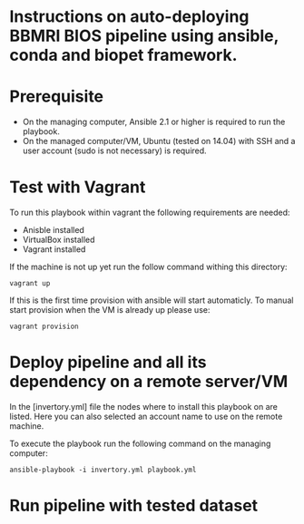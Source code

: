 Instructions on auto-deploying BBMRI BIOS pipeline using ansible, conda and biopet framework.
==============

Prerequisite
=====
* On the managing computer, Ansible 2.1 or higher is required to run the playbook. 
* On the managed computer/VM, Ubuntu (tested on 14.04) with SSH and a user account (sudo is not necessary) is required.

Test with Vagrant
=====

To run this playbook within vagrant the following requirements are needed:
- Anisble installed
- VirtualBox installed
- Vagrant installed

If the machine is not up yet run the follow command withing this directory:
```
vagrant up
```

If this is the first time provision with ansible will start automaticly. To manual start provision when the VM is already up please use:
```
vagrant provision
```

Deploy pipeline and all its dependency on a remote server/VM
=====

In the [invertory.yml] file the nodes where to install this playbook on are listed. Here you can also selected an account name to use on the remote machine.

To execute the playbook run the following command on the managing computer:
```
ansible-playbook -i invertory.yml playbook.yml
```

Run pipeline with tested dataset
=====





